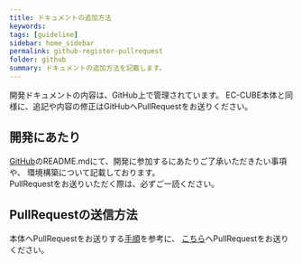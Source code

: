 ```yaml
---
title: ドキュメントの追加方法
keywords: 
tags: [guideline]
sidebar: home_sidebar
permalink: github-register-pullrequest
folder: github
summary: ドキュメントの追加方法を記載します。
---
```


開発ドキュメントの内容は、GitHub上で管理されています。
EC-CUBE本体と同様に、追記や内容の修正はGitHubへPullRequestをお送りください。

## 開発にあたり

[GitHub](https://github.com/EC-CUBE/doc4.ec-cube.net)のREADME.mdにて、開発に参加するにあたりご了承いただきたい事項や、
環境構築について記載しております。  
PullRequestをお送りいただく際は、必ずご一読ください。

## PullRequestの送信方法

本体へPullRequestをお送りする[手順](/contribution-guide-develop)を参考に、
[こちら](https://github.com/EC-CUBE/doc4.ec-cube.net)へPullRequestをお送りください。
